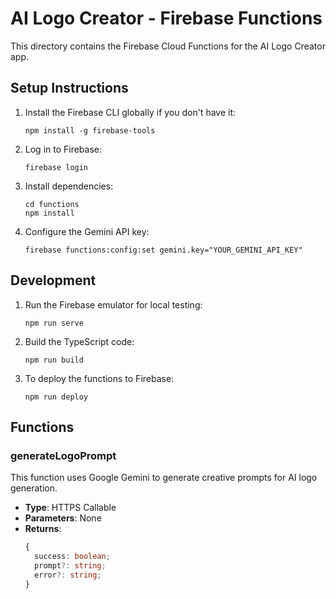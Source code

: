 # AI Logo Creator - Firebase Functions

This directory contains the Firebase Cloud Functions for the AI Logo Creator app.

## Setup Instructions

1. Install the Firebase CLI globally if you don't have it:

   ```
   npm install -g firebase-tools
   ```

2. Log in to Firebase:

   ```
   firebase login
   ```

3. Install dependencies:

   ```
   cd functions
   npm install
   ```

4. Configure the Gemini API key:
   ```
   firebase functions:config:set gemini.key="YOUR_GEMINI_API_KEY"
   ```

## Development

1. Run the Firebase emulator for local testing:

   ```
   npm run serve
   ```

2. Build the TypeScript code:

   ```
   npm run build
   ```

3. To deploy the functions to Firebase:
   ```
   npm run deploy
   ```

## Functions

### generateLogoPrompt

This function uses Google Gemini to generate creative prompts for AI logo generation.

- **Type**: HTTPS Callable
- **Parameters**: None
- **Returns**:
  ```typescript
  {
    success: boolean;
    prompt?: string;
    error?: string;
  }
  ```
